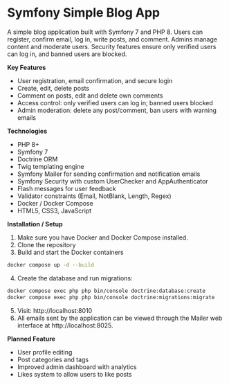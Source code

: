 # Symfony Simple Blog App

A simple blog application built with Symfony 7 and PHP 8. Users can register, confirm email, log in, write posts, and comment. Admins manage content and moderate users. Security features ensure only verified users can log in, and banned users are blocked.

**Key Features**
- User registration, email confirmation, and secure login
- Create, edit, delete posts
- Comment on posts, edit and delete own comments
- Access control: only verified users can log in; banned users blocked
- Admin moderation: delete any post/comment, ban users with warning emails

**Technologies**
- PHP 8+
- Symfony 7 
- Doctrine ORM 
- Twig templating engine
- Symfony Mailer for sending confirmation and notification emails
- Symfony Security with custom UserChecker and AppAuthenticator
- Flash messages for user feedback
- Validator constraints (Email, NotBlank, Length, Regex)
- Docker / Docker Compose
- HTML5, CSS3, JavaScript

**Installation / Setup**
1. Make sure you have Docker and Docker Compose installed.
2. Clone the repository
3. Build and start the Docker containers
```bash
docker compose up -d --build
```
4. Create the database and run migrations:
```bash
docker compose exec php php bin/console doctrine:database:create
docker compose exec php php bin/console doctrine:migrations:migrate
```
5. Visit: http://localhost:8010
6. All emails sent by the application can be viewed through the Mailer web interface at http://localhost:8025.

**Planned Feature**
- User profile editing
- Post categories and tags
- Improved admin dashboard with analytics
- Likes system to allow users to like posts
